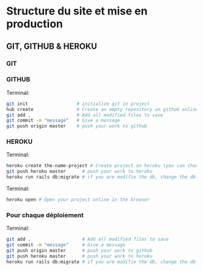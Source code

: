 
# Structure du site et mise en production

## GIT, GITHUB & HEROKU

### GIT

### GITHUB
Terminal:
```bash
git init                  # initialize git in project
hub create                # Create an empty repository on github online with the same name
git add .                 # Add all modified files to save
git commit -m "message"   # Give a message
git push origin master    # push your work to github
```

### HEROKU
Terminal:
```bash
heroku create the-name-project # Create project on heroku (you can change the name project like "akinator-joz84")
git push heroku master      # push your work to heroku
heroku run rails db:migrate # if you are modifie the db, change the db on heroku
```

Terminal:
```bash
heroku open # Open your project online in the browser
```


### Pour chaque déploiement
Terminal:
```bash
git add .                   # Add all modified files to save
git commit -m "message"     # Give a message
git push origin master      # push your work to github
git push heroku master      # push your work to heroku
heroku run rails db:migrate # if you are modifie the db, change the db on heroku
```


